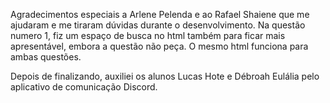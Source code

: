 Agradecimentos especiais a Arlene Pelenda e ao Rafael Shaiene que me ajudaram e me tiraram dúvidas durante o desenvolvimento.
Na questão numero 1, fiz um espaço de busca no html também para ficar mais apresentável, embora a questão não peça.
O mesmo html funciona para ambas questões.

Depois de finalizando, auxiliei os alunos Lucas Hote e Débroah Eulália pelo aplicativo de comunicação Discord.
